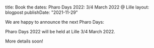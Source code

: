 title: Book the dates: Pharo Days 2022: 3/4 March 2022 @ Lille
layout: blogpost
publishDate: "2021-11-29"

We are happy to announce the next Pharo Days:

Pharo Days 2022 will be held at Lille 3/4 March 2022.

More details soon!
